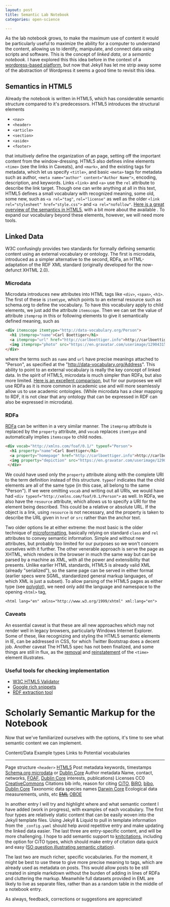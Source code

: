 ```yaml
---
layout: post
title: Semantic Lab Notebook
categories: open-science

---
```


As the lab notebook grows, to make the maximum use of content it would be particularly useful to maximize the ability for a computer to understand the content, allowing us to identify, manipulate, and connect data using scripts and software.  This is the concept of *linked data*, or a *semantic notebook*.  I have explored this this idea before in the context of a [wordpress-based platform](2011/05/08/building-a-semantic-notebook.html), but now that Jekyll has let me strip away some of the abstraction of Wordpress it seems a good time to revisit this idea.  


Semantics in HTML5
------------------

Already the notebook is written in HTML5, which has considerable semantic structure compared to it's predecessors.  HTML5 introduces the structural elements  

* `<nav>`
* `<header>`
* `<article>`
* `<section>`
* `<aside>`
* `<footer>`

that intuitively define the organization of an page, setting off the important content from the window-dressing.  HTML5 also defines inline elements `<time>` (see the links in Caveats), and `<mark>`, and the existing tags for metadata, which let us specify `<title>`, and basic `<meta>` tags for metadata such as author, `<meta name="author" content="Author Name">`, encoding, description, and keywords.  Links `<link>` and `<a>` use the `rel` attribute to describe the link target.  Though one can write anything at all in this text, HTML5 defines a small vocabulary with recognized meaning, some old, some new, such as `<a rel="tag"`,  `rel="license"` as well as the older `<link rel="stylesheet" href="style.css">` and `<a rel="nofollow"`.   [Here is a great overview of the semantics in HTML5](http://diveintohtml5.info/semantics.html), with a bit more about the available .  To expand our vocabulary beyond these elements, however, we will need more tools.  



Linked Data
------------


W3C confusingly provides two standards for formally defining semantic content using an external vocabulary or ontology.   The first is microdata, introduced as a simpler alternative to the second, RDFa, an HTML-adaptation of the RDF XML standard (originally developed for the now-defunct XHTML 2.0). 

### Microdata

Microdata introduces new attributes into HTML tags like `<div>`, `<span>`, `<h1>`.  The first of these is `itemtype`, which points to an external resource such as schema.org to define the vocabulary.  To have this vocabulary apply to child elements, we just add the attribute `itemscope`.  Then we can set the value of attribute `itemprop` in this or following elements to give it semantically defined meaning, such as


```html
<div itemscope itemtype="http://data-vocabulary.org/Person">
  <h1 itemprop="name">Carl Boettiger</h1>
  <a itemprop="url" href="http://carlboettiger.info">http://carlboettiger.info</a>
  <img itemprop="photo" src="https://en.gravatar.com/userimage/12904315/7edea703b826fbbe07f2ae4d95b8416b.jpg?16"/>
</div>
```


where the terms such as `name` and `url` have precise meanings attached to "Person", as specified at the "http://data-vocabulary.org/Address".  This ability to point to an external vocabulary is really the key concept of linked data.  In the spirit of HTML5, microdata is much simpler than RDFa, but also more limited.  [Here is an excellent comparison](http://manu.sporny.org/2011/uber-comparison-rdfa-md-uf/), but for our purposes we will use RDFa as it is more common in academic use and will more seamlessly allow us to use academic ontologies.  (While microdata has a clear mapping to RDF, it is not clear that any ontology that can be expressed in RDF can also be expressed in microdata).  

### RDFa

[RDFa](http://www.w3.org/TR/xhtml-rdfa-primer/) can be written in a very similar manner.  The `itemprop` attribute is replaced by the `property` attribute, and `vocab` replaces `itemtype` and automatically implies `itemscope` to child nodes.  


```html
<div vocab="http://xmlns.com/foaf/0.1/" typeof="Person">
  <h1 property="name">Carl Boettiger</h1>
  <a property="homepage" href="http://carlboettiger.info">http://carlboettiger.info</a>
  <img property="depiction" src="https://en.gravatar.com/userimage/12904315/7edea703b826fbbe07f2ae4d95b8416b.jpg?16"/>
 </div>
```

We could have used only the `property` attribute along with the complete URI to the term definition instead of this structure.  `typeof` indicates that the child elements are all of the same type (in this case, all belong to the same "Person").  If we were omitting `vocab` and writing out all URIs, we would have had `<div typeof="http://xmlns.com/foaf/0.1/Person">` as well.  In RDFa, we also have the `resource` attribute, which allows us to specify a URI for the element being described.  This could be a relative or absolute URL. If the object is a link, using `resource` is not necessary, and the property is taken to describe the URL given in `href` or `src` rather than the anchor text.   

Two older options lie at either extreme: the most basic is the older technique of [microformatting](http://microformats.org/wiki/html5), basically relying on standard `class` and `rel` attributes to convey semantic information.  Simple and without new attributes, but probably too limited for our purposes so we won't concern ourselves with it further.  The other venerable approach is serve the page as XHTML, which renders in the browser in much the same way but can be parsed by a machine as XML, with all the power and extensibility that presents.  Unlike earlier HTML standards, HTML5 is already valid XML (already "serialized"), so the same page can be served in either format (earlier specs were SGML, standardized general markup languages, of which XML is just a subset).  To allow parsing of the HTML5 pages as either type (see [polyglot](http://en.wikipedia.org/wiki/Polyglot_markup)), we need only add the language and namespace to the opening `<html>` tag,

```
<html lang="en" xmlns="http://www.w3.org/1999/xhtml" xml:lang="en">
```

### Caveats

An essential caveat is that these are all new approaches which may not render well in legacy browsers, particularly Windows Internet Explorer.  Some of these, like recognizing and styling the HTML5 semantic elements in IE, can be addressed in CSS, for which Twitter Bootstrap does a decent job.  Another caveat The HTML5 spec has not been finalized, and some things are still in flux, as the [removal](http://html5doctor.com/time-and-data-element/) and [reinstatement](http://www.brucelawson.co.uk/2012/best-of-time/) of the `<time>` element illustrates.  

### Useful tools for checking implementation

* [W3C HTML5 Validator](http://validator.w3.org/nu)
* [Google rich snippets](http://www.google.com/webmasters/tools/richsnippets)
* [RDF extraction tool](http://sparql.captsolo.net/browser/browser.py?url=http://www.w3.org/2007/08/pyRdfa/extract?uri=http://carlboettiger.info)

Scholarly Semantic Markup for the Notebook
==========================================

Now that we've familiarized ourselves with the options, it's time to see what semantic content we can implement. 

Content/Data      Example types               Links to Potential vocabularies
------------      -------------               -------------------------------------------
Page structure    `<header>`                  [HTML5](http://diveintohtml5.info/semantics.html)
Post metadata     keywords, timestamps        [Schema.org microdata](http://schema.org/BlogPosting) or [Dublin Core](http://purl.org/terms/dc)
Author metadata   Name, contact, networks,    [FOAF](http://xmlns.com/foaf/0.1/), [Dublin Core](http://purl.org/terms/dc)
                  interests, publications) 
Licenses          CC0                         [CreativeCommons](http://creativecommons.org/ns)
Citations         bib info, reason for citing [CiTO](http://purl.org/spar/cito), [BiRO](http://purl.org/spar/biro), 
                                              [bibo](http://purl.org/ontologies/bibo), [Dublin Core](http://purl.org/terms/dc)
Taxonomic data    species names               [Darwin Core](http://rs.tdwg.org/dwc/terms/index.htm)
Ecological data   measurements, units, etc     ~~[EML](http://knb.ecoinformatics.org/software/eml/)~~ [OBOE](http://ecoinformatics.org/oboe/oboe.1.0/oboe-core.owl)


In another entry I will try and highlight where and what semantic content I have added (work in progress), with examples of each vocabulary.  The first four types are relatively static content that can be easily woven into the Jekyll template files.  Using Jekyll & Liquid to pull in template information from the `_config.yaml` should help avoid repetitive entry and make updating the linked data easier. The last three are entry-specific content, and will be more challenging.  I hope to add semantic support to [knitcitations](https://github.com/cboettig/knitcitations), including the option for CiTO types, which should make entry of citation data quick and easy ([SO question illustrating semantic citation](http://stackoverflow.com/questions/12867586)). 

The last two are much richer, specific vocabularies.  For the moment, it might be best to use these to give more precise meaning to tags, which are already used as metadata on posts.  This would allow posts to be still created in simple markdown without the burden of adding in lines of RDFa and cluttering the markup.  Meanwhile full datasets provided in EML are likely to live as separate files, rather than as a random table in the middle of a notebook entry.  

As always, feedback, corrections or suggestions are appreciated!


